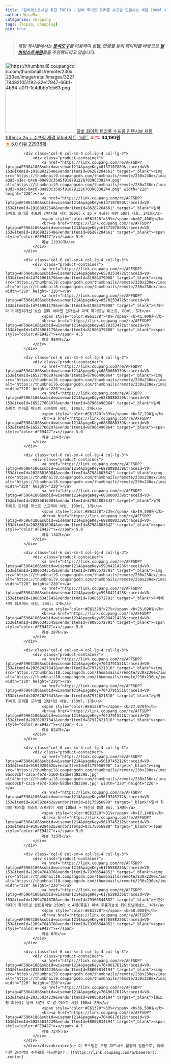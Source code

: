 ```yaml
---
title: "달바미스트세럼 추천 TOP10 - 달바 화이트 트러플 수프림 인텐시브 세럼 100ml x 2p + 수프림 세럼 50ml 세트, 1세트"
author: WiseMan
categories: shopping
tags: [Top10, shopping]
pin: true
---
```


> ##### 해당 게시물에서는 [**분석도구**](https://itemscout.io/)를 이용하여 **성별**, **연령별** 등의 데이터를 바탕으로 [**달바미스트세럼**](https://link.coupang.com/a/baae76)들을 추천해드리고 있습니다.
<div class="container"><div class="row">
            <div class="col-6 col-sm-4 col-lg-4 col-lg-3">
                <div class="product-container">
                    <a href="https://link.coupang.com/re/AFFSDP?lptag=AF5964186&subid=wiseman1214&pageKey=6137107889&traceid=V0-153&itemId=11744003733&vendorItemId=79017906112" target="_blank"><img src="https://thumbnail8.coupangcdn.com/thumbnails/remote/230x230ex/image/retail/images/3227794821051192-32e17947-66b1-4b84-a0f1-1c4dbbb1cb63.png" alt="https://thumbnail8.coupangcdn.com/thumbnails/remote/230x230ex/image/retail/images/3227794821051192-32e17947-66b1-4b84-a0f1-1c4dbbb1cb63.png" width="220" height="220"></a>
                    <a href="https://link.coupang.com/re/AFFSDP?lptag=AF5964186&subid=wiseman1214&pageKey=6137107889&traceid=V0-153&itemId=11744003733&vendorItemId=79017906112" target="_blank">달바 화이트 트러플 수프림 인텐시브 세럼 100ml x 2p + 수프림 세럼 50ml 세트, 1세트</a>
                    <span style="color:#E61328">42%</span> <b>34,190원</b>
                    <br><a href="https://link.coupang.com/re/AFFSDP?lptag=AF5964186&subid=wiseman1214&pageKey=6137107889&traceid=V0-153&itemId=11744003733&vendorItemId=79017906112" target="_blank"><span style="color:#FE9427">★</span> 5.0
                    리뷰 22938개</a>
                </div>
            </div>
            
            <div class="col-6 col-sm-4 col-lg-4 col-lg-3">
                <div class="product-container">
                    <a href="https://link.coupang.com/re/AFFSDP?lptag=AF5964186&subid=wiseman1214&pageKey=6137107889&traceid=V0-153&itemId=19168932548&vendorItemId=86287204661" target="_blank"><img src="https://thumbnail9.coupangcdn.com/thumbnails/remote/230x230ex/image/retail/images/df5a1b99-e3d3-43ec-b4c0-09e93c3585f91879122670396338244.png" alt="https://thumbnail9.coupangcdn.com/thumbnails/remote/230x230ex/image/retail/images/df5a1b99-e3d3-43ec-b4c0-09e93c3585f91879122670396338244.png" width="220" height="220"></a>
                    <a href="https://link.coupang.com/re/AFFSDP?lptag=AF5964186&subid=wiseman1214&pageKey=6137107889&traceid=V0-153&itemId=19168932548&vendorItemId=86287204661" target="_blank">달바 화이트 트러플 수프림 인텐시브 세럼 100ml x 2p + 수프림 세럼 50ml 세트, 2세트</a>
                    <span style="color:#E61328">39%</span> <b>67,460원</b>
                    <br><a href="https://link.coupang.com/re/AFFSDP?lptag=AF5964186&subid=wiseman1214&pageKey=6137107889&traceid=V0-153&itemId=19168932548&vendorItemId=86287204661" target="_blank"><span style="color:#FE9427">★</span> 5.0
                    리뷰 22938개</a>
                </div>
            </div>
            
            <div class="col-6 col-sm-4 col-lg-4 col-lg-3">
                <div class="product-container">
                    <a href="https://link.coupang.com/re/AFFSDP?lptag=AF5964186&subid=wiseman1214&pageKey=6570253472&traceid=V0-153&itemId=14745961179&vendorItemId=81986379008" target="_blank"><img src="https://thumbnail8.coupangcdn.com/thumbnails/remote/230x230ex/image/vendor_inventory/df7c/53b811889fbad6ba96f21645f81978134a466b2a0a2ccf90ec00e6d0a97d.jpg" alt="https://thumbnail8.coupangcdn.com/thumbnails/remote/230x230ex/image/vendor_inventory/df7c/53b811889fbad6ba96f21645f81978134a466b2a0a2ccf90ec00e6d0a97d.jpg" width="220" height="220"></a>
                    <a href="https://link.coupang.com/re/AFFSDP?lptag=AF5964186&subid=wiseman1214&pageKey=6570253472&traceid=V0-153&itemId=14745961179&vendorItemId=81986379008" target="_blank">닥터비타 기미잡티개선 보습 멀티 비타민 안개분사 미백 화이트닝 미스트, 80ml, 5개</a>
                    <span style="color:#E61328">40%</span> <b>41,900원</b>
                    <br><a href="https://link.coupang.com/re/AFFSDP?lptag=AF5964186&subid=wiseman1214&pageKey=6570253472&traceid=V0-153&itemId=14745961179&vendorItemId=81986379008" target="_blank"><span style="color:#FE9427">★</span> 4.5
                    리뷰 959개</a>
                </div>
            </div>
            
            <div class="col-6 col-sm-4 col-lg-4 col-lg-3">
                <div class="product-container">
                    <a href="https://link.coupang.com/re/AFFSDP?lptag=AF5964186&subid=wiseman1214&pageKey=6888080339&traceid=V0-153&itemId=16527700297&vendorItemId=87966490964" target="_blank"><img src="https://thumbnail6.coupangcdn.com/thumbnails/remote/230x230ex/image/vendor_inventory/96b4/a55db395a17453bbef8b60e802bd0e585ebaedec842bef0f67afafba9080.jpg" alt="https://thumbnail6.coupangcdn.com/thumbnails/remote/230x230ex/image/vendor_inventory/96b4/a55db395a17453bbef8b60e802bd0e585ebaedec842bef0f67afafba9080.jpg" width="220" height="220"></a>
                    <a href="https://link.coupang.com/re/AFFSDP?lptag=AF5964186&subid=wiseman1214&pageKey=6888080339&traceid=V0-153&itemId=16527700297&vendorItemId=87966490964" target="_blank">달바 화이트 트러플 퍼스트 스프레이 세럼, 100ml, 2개</a>
                    <span style="color:#E61328">33%</span> <b>37,790원</b>
                    <br><a href="https://link.coupang.com/re/AFFSDP?lptag=AF5964186&subid=wiseman1214&pageKey=6888080339&traceid=V0-153&itemId=16527700297&vendorItemId=87966490964" target="_blank"><span style="color:#FE9427">★</span> 5.0
                    리뷰 134개</a>
                </div>
            </div>
            
            <div class="col-6 col-sm-4 col-lg-4 col-lg-3">
                <div class="product-container">
                    <a href="https://link.coupang.com/re/AFFSDP?lptag=AF5964186&subid=wiseman1214&pageKey=6888080339&traceid=V0-153&itemId=20286816984&vendorItemId=87984803642" target="_blank"><img src="https://thumbnail8.coupangcdn.com/thumbnails/remote/230x230ex/image/vendor_inventory/dd24/13fbf12b6e297c6b39b19eaa9834cc7cbe7e5147b5c540c53db81bf4e94e.png" alt="https://thumbnail8.coupangcdn.com/thumbnails/remote/230x230ex/image/vendor_inventory/dd24/13fbf12b6e297c6b39b19eaa9834cc7cbe7e5147b5c540c53db81bf4e94e.png" width="220" height="220"></a>
                    <a href="https://link.coupang.com/re/AFFSDP?lptag=AF5964186&subid=wiseman1214&pageKey=6888080339&traceid=V0-153&itemId=20286816984&vendorItemId=87984803642" target="_blank">달바 화이트 트러플 퍼스트 스프레이 세럼, 100ml, 1개</a>
                    <span style="color:#E61328">23%</span> <b>19,500원</b>
                    <br><a href="https://link.coupang.com/re/AFFSDP?lptag=AF5964186&subid=wiseman1214&pageKey=6888080339&traceid=V0-153&itemId=20286816984&vendorItemId=87984803642" target="_blank"><span style="color:#FE9427">★</span> 5.0
                    리뷰 134개</a>
                </div>
            </div>
            
            <div class="col-6 col-sm-4 col-lg-4 col-lg-3">
                <div class="product-container">
                    <a href="https://link.coupang.com/re/AFFSDP?lptag=AF5964186&subid=wiseman1214&pageKey=5988421428&traceid=V0-153&itemId=10805343545&vendorItemId=78085572791" target="_blank"><img src="https://thumbnail9.coupangcdn.com/thumbnails/remote/230x230ex/image/vendor_inventory/0c9c/968fe220712014da12822e3bf37798897068cefe3d9c471081080005515c.jpg" alt="https://thumbnail9.coupangcdn.com/thumbnails/remote/230x230ex/image/vendor_inventory/0c9c/968fe220712014da12822e3bf37798897068cefe3d9c471081080005515c.jpg" width="220" height="220"></a>
                    <a href="https://link.coupang.com/re/AFFSDP?lptag=AF5964186&subid=wiseman1214&pageKey=5988421428&traceid=V0-153&itemId=10805343545&vendorItemId=78085572791" target="_blank">라라레서피 햄프씨드 세럼, 30ml, 1개</a>
                    <span style="color:#E61328">27%</span> <b>25,690원</b>
                    <br><a href="https://link.coupang.com/re/AFFSDP?lptag=AF5964186&subid=wiseman1214&pageKey=5988421428&traceid=V0-153&itemId=10805343545&vendorItemId=78085572791" target="_blank"><span style="color:#FE9427">★</span> 5.0
                    리뷰 28개</a>
                </div>
            </div>
            
            <div class="col-6 col-sm-4 col-lg-4 col-lg-3">
                <div class="product-container">
                    <a href="https://link.coupang.com/re/AFFSDP?lptag=AF5964186&subid=wiseman1214&pageKey=7043791551&traceid=V0-153&itemId=20262027341&vendorItemId=87972621810" target="_blank"><img src="https://thumbnail10.coupangcdn.com/thumbnails/remote/230x230ex/image/vendor_inventory/fcd2/02793b5b9104ae7818774134880e7e9ed37a7503bdf50481a5d164568acd.jpeg" alt="https://thumbnail10.coupangcdn.com/thumbnails/remote/230x230ex/image/vendor_inventory/fcd2/02793b5b9104ae7818774134880e7e9ed37a7503bdf50481a5d164568acd.jpeg" width="220" height="220"></a>
                    <a href="https://link.coupang.com/re/AFFSDP?lptag=AF5964186&subid=wiseman1214&pageKey=7043791551&traceid=V0-153&itemId=20262027341&vendorItemId=87972621810" target="_blank">달바 화이트 트러플 프라임 인텐시브 세럼, 150ml, 1개</a>
                    <span style="color:#E61328"></span> <b>27,070원</b>
                    <br><a href="https://link.coupang.com/re/AFFSDP?lptag=AF5964186&subid=wiseman1214&pageKey=7043791551&traceid=V0-153&itemId=20262027341&vendorItemId=87972621810" target="_blank"><span style="color:#FE9427">★</span> 4.5
                    리뷰 624개</a>
                </div>
            </div>
            
            <div class="col-6 col-sm-4 col-lg-4 col-lg-3">
                <div class="product-container">
                    <a href="https://link.coupang.com/re/AFFSDP?lptag=AF5964186&subid=wiseman1214&pageKey=5619745212&traceid=V0-153&itemId=9105928462&vendorItemId=83175956998" target="_blank"><img src="https://thumbnail8.coupangcdn.com/thumbnails/remote/230x230ex/image/retail/images/759242372712144-0acd0cbf-c2c5-4e7d-b160-b8dbe7d82398.jpg" alt="https://thumbnail8.coupangcdn.com/thumbnails/remote/230x230ex/image/retail/images/759242372712144-0acd0cbf-c2c5-4e7d-b160-b8dbe7d82398.jpg" width="220" height="220"></a>
                    <a href="https://link.coupang.com/re/AFFSDP?lptag=AF5964186&subid=wiseman1214&pageKey=5619745212&traceid=V0-153&itemId=9105928462&vendorItemId=83175956998" target="_blank">달바 화이트 트러플 퍼스트 스프레이 세럼 100ml + 약산성 젤클 9ml, 1세트</a>
                    <span style="color:#E61328">31%</span> <b>17,140원</b>
                    <br><a href="https://link.coupang.com/re/AFFSDP?lptag=AF5964186&subid=wiseman1214&pageKey=5619745212&traceid=V0-153&itemId=9105928462&vendorItemId=83175956998" target="_blank"><span style="color:#FE9427">★</span> 5.0
                    리뷰 723개</a>
                </div>
            </div>
            
            <div class="col-6 col-sm-4 col-lg-4 col-lg-3">
                <div class="product-container">
                    <a href="https://link.coupang.com/re/AFFSDP?lptag=AF5964186&subid=wiseman1214&pageKey=6176588236&traceid=V0-153&itemId=12094704870&vendorItemId=79366544852" target="_blank"><img src="https://thumbnail10.coupangcdn.com/thumbnails/remote/230x230ex/image/vendor_inventory/c5c6/4b98265d7e7f96927c004e02f7945421206b75c4a573058a5f3422de3b33.jpg" alt="https://thumbnail10.coupangcdn.com/thumbnails/remote/230x230ex/image/vendor_inventory/c5c6/4b98265d7e7f96927c004e02f7945421206b75c4a573058a5f3422de3b33.jpg" width="220" height="220"></a>
                    <a href="https://link.coupang.com/re/AFFSDP?lptag=AF5964186&subid=wiseman1214&pageKey=6176588236&traceid=V0-153&itemId=12094704870&vendorItemId=79366544852" target="_blank">스킨아이디어 화이트닝 컨트롤세럼 250ml x 4개(묶음) 미백 주름기능성 화이트닝에센스, 4개</a>
                    <span style="color:#E61328"></span> <b>60,000원</b>
                    <br><a href="https://link.coupang.com/re/AFFSDP?lptag=AF5964186&subid=wiseman1214&pageKey=6176588236&traceid=V0-153&itemId=12094704870&vendorItemId=79366544852" target="_blank"><span style="color:#FE9427">★</span> 
                    리뷰 0개</a>
                </div>
            </div>
            
            <div class="col-6 col-sm-4 col-lg-4 col-lg-3">
                <div class="product-container">
                    <a href="https://link.coupang.com/re/AFFSDP?lptag=AF5964186&subid=wiseman1214&pageKey=7649617612&traceid=V0-153&itemId=20355034239&vendorItemId=88005814194" target="_blank"><img src="https://thumbnail9.coupangcdn.com/thumbnails/remote/230x230ex/image/vendor_inventory/83e3/b56b7a8eb4cba07ad5978a40bf527d33c4ebada31bc787265ece431a1593.png" alt="https://thumbnail9.coupangcdn.com/thumbnails/remote/230x230ex/image/vendor_inventory/83e3/b56b7a8eb4cba07ad5978a40bf527d33c4ebada31bc787265ece431a1593.png" width="220" height="220"></a>
                    <a href="https://link.coupang.com/re/AFFSDP?lptag=AF5964186&subid=wiseman1214&pageKey=7649617612&traceid=V0-153&itemId=20355034239&vendorItemId=88005814194" target="_blank">[홈쇼핑 최신상] 달바 시즌5 로 얄 미스트 세럼 100ml 2개</a>
                    <span style="color:#E61328">33%</span> <b>36,500원</b>
                    <br><a href="https://link.coupang.com/re/AFFSDP?lptag=AF5964186&subid=wiseman1214&pageKey=7649617612&traceid=V0-153&itemId=20355034239&vendorItemId=88005814194" target="_blank"><span style="color:#FE9427">★</span> 4.5
                    리뷰 72개</a>
                </div>
            </div>
            </div></div><br><br>[👉 이 포스팅은 쿠팡 파트너스 활동의 일환으로, 이에 따른 일정액의 수수료를 제공받습니다.](https://link.coupang.com/a/baae76){: .center}
